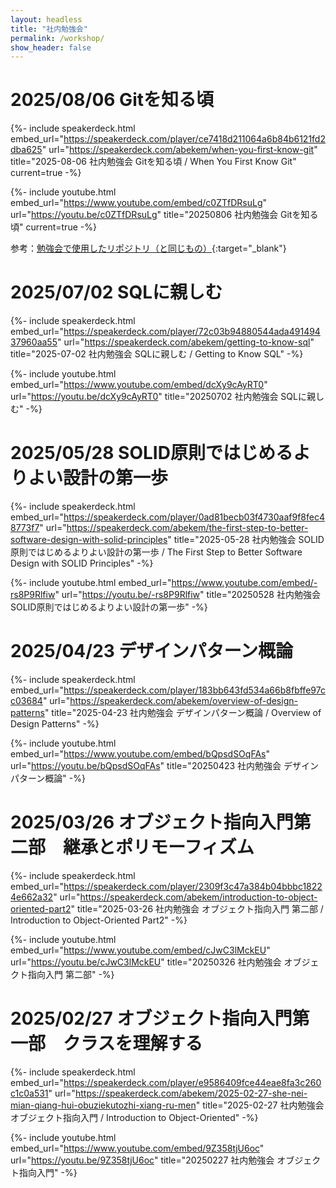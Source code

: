 ```yaml
---
layout: headless
title: "社内勉強会"
permalink: /workshop/
show_header: false
---
```


# 2025/08/06 Gitを知る頃


{%- include speakerdeck.html 
    embed_url="https://speakerdeck.com/player/ce7418d211064a6b84b6121fd2dba625"
    url="https://speakerdeck.com/abekem/when-you-first-know-git"
    title="2025-08-06 社内勉強会 Gitを知る頃 / When You First Know Git" 
    current=true -%}


{%- include youtube.html
    embed_url="https://www.youtube.com/embed/c0ZTfDRsuLg"
    url="https://youtu.be/c0ZTfDRsuLg"
    title="20250806 社内勉強会 Gitを知る頃"
    current=true -%}


参考：[勉強会で使用したリポジトリ（と同じもの）](https://github.com/abekem/git-hands-on){:target="_blank"}


# 2025/07/02 SQLに親しむ


{%- include speakerdeck.html 
    embed_url="https://speakerdeck.com/player/72c03b94880544ada49149437960aa55"
    url="https://speakerdeck.com/abekem/getting-to-know-sql"
    title="2025-07-02 社内勉強会 SQLに親しむ / Getting to Know SQL" -%}


{%- include youtube.html
    embed_url="https://www.youtube.com/embed/dcXy9cAyRT0"
    url="https://youtu.be/dcXy9cAyRT0"
    title="20250702 社内勉強会 SQLに親しむ" -%}


# 2025/05/28 SOLID原則ではじめるよりよい設計の第一歩


{%- include speakerdeck.html 
    embed_url="https://speakerdeck.com/player/0ad81becb03f4730aaf9f8fec48773f7"
    url="https://speakerdeck.com/abekem/the-first-step-to-better-software-design-with-solid-principles"
    title="2025-05-28 社内勉強会 SOLID原則ではじめるよりよい設計の第一歩 / The First Step to Better Software Design with SOLID Principles" -%}


{%- include youtube.html
    embed_url="https://www.youtube.com/embed/-rs8P9Rlfiw"
    url="https://youtu.be/-rs8P9Rlfiw"
    title="20250528 社内勉強会 SOLID原則ではじめるよりよい設計の第一歩" -%}


# 2025/04/23 デザインパターン概論


{%- include speakerdeck.html 
    embed_url="https://speakerdeck.com/player/183bb643fd534a66b8fbffe97cc03684"
    url="https://speakerdeck.com/abekem/overview-of-design-patterns"
    title="2025-04-23 社内勉強会 デザインパターン概論 / Overview of Design Patterns" -%}


{%- include youtube.html
    embed_url="https://www.youtube.com/embed/bQpsdSOqFAs"
    url="https://youtu.be/bQpsdSOqFAs"
    title="20250423 社内勉強会 デザインパターン概論" -%}


# 2025/03/26 オブジェクト指向入門第二部　継承とポリモーフィズム


{%- include speakerdeck.html 
    embed_url="https://speakerdeck.com/player/2309f3c47a384b04bbbc18224e662a32"
    url="https://speakerdeck.com/abekem/introduction-to-object-oriented-part2"
    title="2025-03-26 社内勉強会 オブジェクト指向入門 第二部 / Introduction to Object-Oriented Part2" -%}


{%- include youtube.html
    embed_url="https://www.youtube.com/embed/cJwC3lMckEU"
    url="https://youtu.be/cJwC3lMckEU"
    title="20250326 社内勉強会 オブジェクト指向入門 第二部" -%}


# 2025/02/27 オブジェクト指向入門第一部　クラスを理解する


{%- include speakerdeck.html 
    embed_url="https://speakerdeck.com/player/e9586409fce44eae8fa3c260c1c0a531"
    url="https://speakerdeck.com/abekem/2025-02-27-she-nei-mian-qiang-hui-obuziekutozhi-xiang-ru-men"
    title="2025-02-27 社内勉強会 オブジェクト指向入門 / Introduction to Object-Oriented" -%}


{%- include youtube.html
    embed_url="https://www.youtube.com/embed/9Z358tjU6oc"
    url="https://youtu.be/9Z358tjU6oc"
    title="20250227 社内勉強会 オブジェクト指向入門" -%}

